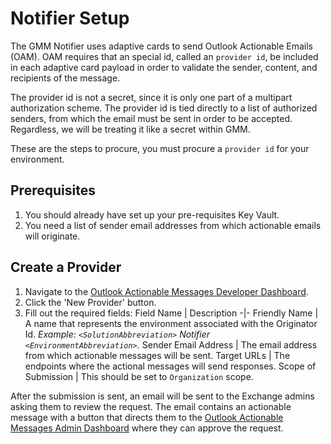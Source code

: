 # Notifier Setup

The GMM Notifier uses adaptive cards to send Outlook Actionable Emails (OAM). OAM requires that an special id, called an `provider id`, be included in each adaptive card payload in order to validate the sender, content, and recipients of the message.

The provider id is not a secret, since it is only one part of a multipart authorization scheme. The provider id is tied directly to a list of authorized senders, from which the email must be sent in order to be accepted.  Regardless, we will be treating it like a secret within GMM.

These are the steps to procure, you must procure a `provider id` for your environment.

## Prerequisites

1. You should already have set up your pre-requisites Key Vault.
2. You need a list of sender email addresses from which actionable emails will originate.

## Create a Provider

1. Navigate to the [Outlook Actionable Messages Developer Dashboard].
1. Click the 'New Provider' button.
1. Fill out the required fields:
    Field Name | Description
    -|-
    Friendly Name | A name that represents the environment associated with the Originator Id. *Example: `<SolutionAbbreviation>` Notifier `<EnvironmentAbbreviation>`.*
    Sender Email Address | The email address from which actionable messages will be sent.
    Target URLs | The endpoints where the actional messages will send responses.
    Scope of Submission | This should be set to `Organization` scope.

After the submission is sent, an email will be sent to the Exchange admins asking them to review the request. The email contains an actionable message with a button that directs them to the [Outlook Actionable Messages Admin Dashboard] where they can approve the request.

<!-- Link References -->
[Outlook Actionable Messages Developer Dashboard]: https://aka.ms/publishoam
[Outlook Actionable Messages Admin Dashboard]: https://outlook.office.com/connectors/oam/Admin